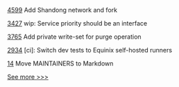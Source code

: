 
[4599](https://github.com/hyperledger/besu/pull/4599) Add Shandong network and fork

[3427](https://github.com/hyperledger/aries-framework-go/pull/3427) wip: Service priority should be an interface

[3765](https://github.com/hyperledger/fabric/pull/3765) Add private write-set for purge operation

[2934](https://github.com/hyperledger/iroha/pull/2934) [ci]: Switсh dev tests to Equinix self-hosted runners

[14](https://github.com/hyperledger/fabric-lib-go/pull/14) Move MAINTAINERS to Markdown


[See more >>>](https://start-here.hyperledger.org/pull-requests)
